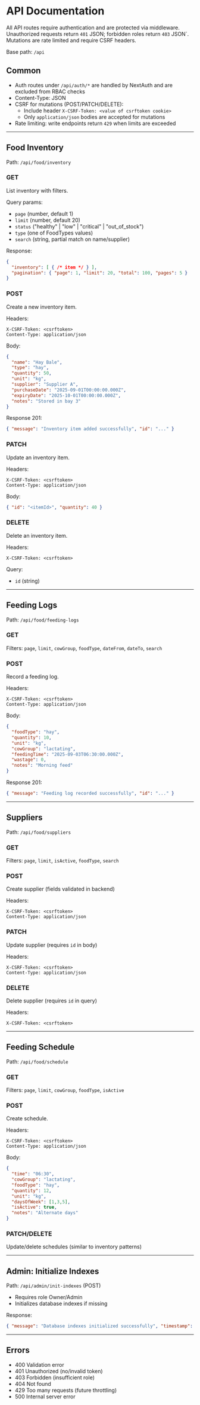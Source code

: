 # API Documentation

All API routes require authentication and are protected via middleware. Unauthorized requests return `401` JSON; forbidden roles return `403` JSON`. Mutations are rate limited and require CSRF headers.

Base path: `/api`

## Common
- Auth routes under `/api/auth/*` are handled by NextAuth and are excluded from RBAC checks
- Content-Type: JSON
- CSRF for mutations (POST/PATCH/DELETE):
  - Include header `X-CSRF-Token: <value of csrftoken cookie>`
  - Only `application/json` bodies are accepted for mutations
- Rate limiting: write endpoints return `429` when limits are exceeded

---

## Food Inventory
Path: `/api/food/inventory`

### GET
List inventory with filters.

Query params:
- `page` (number, default 1)
- `limit` (number, default 20)
- `status` ("healthy" | "low" | "critical" | "out_of_stock")
- `type` (one of FoodTypes values)
- `search` (string, partial match on name/supplier)

Response:
```json
{
  "inventory": [ { /* item */ } ],
  "pagination": { "page": 1, "limit": 20, "total": 100, "pages": 5 }
}
```

### POST
Create a new inventory item.

Headers:
```
X-CSRF-Token: <csrftoken>
Content-Type: application/json
```

Body:
```json
{
  "name": "Hay Bale",
  "type": "hay",
  "quantity": 50,
  "unit": "kg",
  "supplier": "Supplier A",
  "purchaseDate": "2025-09-01T00:00:00.000Z",
  "expiryDate": "2025-10-01T00:00:00.000Z",
  "notes": "Stored in bay 3"
}
```

Response 201:
```json
{ "message": "Inventory item added successfully", "id": "..." }
```

### PATCH
Update an inventory item.

Headers:
```
X-CSRF-Token: <csrftoken>
Content-Type: application/json
```

Body:
```json
{ "id": "<itemId>", "quantity": 40 }
```

### DELETE
Delete an inventory item.

Headers:
```
X-CSRF-Token: <csrftoken>
```

Query:
- `id` (string)

---

## Feeding Logs
Path: `/api/food/feeding-logs`

### GET
Filters: `page`, `limit`, `cowGroup`, `foodType`, `dateFrom`, `dateTo`, `search`

### POST
Record a feeding log.

Headers:
```
X-CSRF-Token: <csrftoken>
Content-Type: application/json
```

Body:
```json
{
  "foodType": "hay",
  "quantity": 10,
  "unit": "kg",
  "cowGroup": "lactating",
  "feedingTime": "2025-09-03T06:30:00.000Z",
  "wastage": 0,
  "notes": "Morning feed"
}
```

Response 201:
```json
{ "message": "Feeding log recorded successfully", "id": "..." }
```

---

## Suppliers
Path: `/api/food/suppliers`

### GET
Filters: `page`, `limit`, `isActive`, `foodType`, `search`

### POST
Create supplier (fields validated in backend)

Headers:
```
X-CSRF-Token: <csrftoken>
Content-Type: application/json
```

### PATCH
Update supplier (requires `id` in body)

Headers:
```
X-CSRF-Token: <csrftoken>
Content-Type: application/json
```

### DELETE
Delete supplier (requires `id` in query)

Headers:
```
X-CSRF-Token: <csrftoken>
```

---

## Feeding Schedule
Path: `/api/food/schedule`

### GET
Filters: `page`, `limit`, `cowGroup`, `foodType`, `isActive`

### POST
Create schedule.

Headers:
```
X-CSRF-Token: <csrftoken>
Content-Type: application/json
```

Body:
```json
{
  "time": "06:30",
  "cowGroup": "lactating",
  "foodType": "hay",
  "quantity": 12,
  "unit": "kg",
  "daysOfWeek": [1,3,5],
  "isActive": true,
  "notes": "Alternate days"
}
```

### PATCH/DELETE
Update/delete schedules (similar to inventory patterns)

---

## Admin: Initialize Indexes
Path: `/api/admin/init-indexes` (POST)

- Requires role Owner/Admin
- Initializes database indexes if missing

Response:
```json
{ "message": "Database indexes initialized successfully", "timestamp": "..." }
```

---

## Errors
- 400 Validation error
- 401 Unauthorized (no/invalid token)
- 403 Forbidden (insufficient role)
- 404 Not found
- 429 Too many requests (future throttling)
- 500 Internal server error
